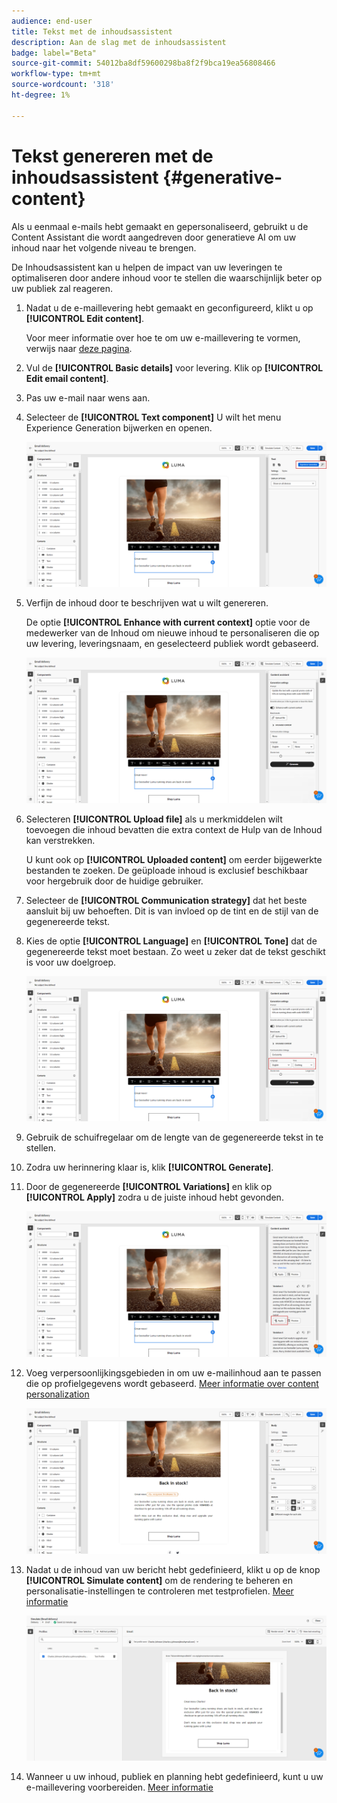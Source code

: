 ```yaml
---
audience: end-user
title: Tekst met de inhoudsassistent
description: Aan de slag met de inhoudsassistent
badge: label="Beta"
source-git-commit: 54012ba8df59600298ba8f2f9bca19ea56808466
workflow-type: tm+mt
source-wordcount: '318'
ht-degree: 1%

---
```



# Tekst genereren met de inhoudsassistent {#generative-content}

Als u eenmaal e-mails hebt gemaakt en gepersonaliseerd, gebruikt u de Content Assistant die wordt aangedreven door generatieve AI om uw inhoud naar het volgende niveau te brengen.

De Inhoudsassistent kan u helpen de impact van uw leveringen te optimaliseren door andere inhoud voor te stellen die waarschijnlijk beter op uw publiek zal reageren.

1. Nadat u de e-maillevering hebt gemaakt en geconfigureerd, klikt u op **[!UICONTROL Edit content]**.

   Voor meer informatie over hoe te om uw e-maillevering te vormen, verwijs naar [deze pagina](../content/create-email-content.md).

1. Vul de **[!UICONTROL Basic details]** voor levering. Klik op **[!UICONTROL Edit email content]**.

1. Pas uw e-mail naar wens aan.

1. Selecteer de **[!UICONTROL Text component]** U wilt het menu Experience Generation bijwerken en openen.

   ![](assets/text-genai-1.png)

1. Verfijn de inhoud door te beschrijven wat u wilt genereren.

   De optie **[!UICONTROL Enhance with current context]** optie voor de medewerker van de Inhoud om nieuwe inhoud te personaliseren die op uw levering, leveringsnaam, en geselecteerd publiek wordt gebaseerd.

   ![](assets/text-genai-3.png)

1. Selecteren **[!UICONTROL Upload file]** als u merkmiddelen wilt toevoegen die inhoud bevatten die extra context de Hulp van de Inhoud kan verstrekken.

   U kunt ook op **[!UICONTROL Uploaded content]** om eerder bijgewerkte bestanden te zoeken. De geüploade inhoud is exclusief beschikbaar voor hergebruik door de huidige gebruiker.

1. Selecteer de **[!UICONTROL Communication strategy]** dat het beste aansluit bij uw behoeften. Dit is van invloed op de tint en de stijl van de gegenereerde tekst.

1. Kies de optie **[!UICONTROL Language]** en **[!UICONTROL Tone]** dat de gegenereerde tekst moet bestaan. Zo weet u zeker dat de tekst geschikt is voor uw doelgroep.

   ![](assets/text-genai-4.png)

1. Gebruik de schuifregelaar om de lengte van de gegenereerde tekst in te stellen.

1. Zodra uw herinnering klaar is, klik **[!UICONTROL Generate]**.

1. Door de gegenereerde **[!UICONTROL Variations]** en klik op **[!UICONTROL Apply]** zodra u de juiste inhoud hebt gevonden.

   ![](assets/text-genai-5.png)

1. Voeg verpersoonlijkingsgebieden in om uw e-mailinhoud aan te passen die op profielgegevens wordt gebaseerd. [Meer informatie over content personalization](../personalization/personalize.md)

   ![](assets/text-genai-6.png)

1. Nadat u de inhoud van uw bericht hebt gedefinieerd, klikt u op de knop **[!UICONTROL Simulate content]** om de rendering te beheren en personalisatie-instellingen te controleren met testprofielen. [Meer informatie](../preview-test/preview-content.md)

   ![](assets/text-genai-7.png)

1. Wanneer u uw inhoud, publiek en planning hebt gedefinieerd, kunt u uw e-maillevering voorbereiden. [Meer informatie](../monitor/prepare-send.md)

